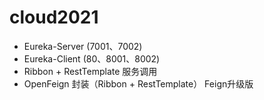 # cloud2021

* Eureka-Server (7001、7002)
* Eureka-Client (80、8001、8002)
* Ribbon + RestTemplate 服务调用
* OpenFeign 封装（Ribbon + RestTemplate） Feign升级版

